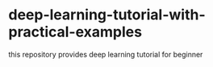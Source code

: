 # deep-learning-tutorial-with-practical-examples
this repository provides deep learning tutorial for beginner
